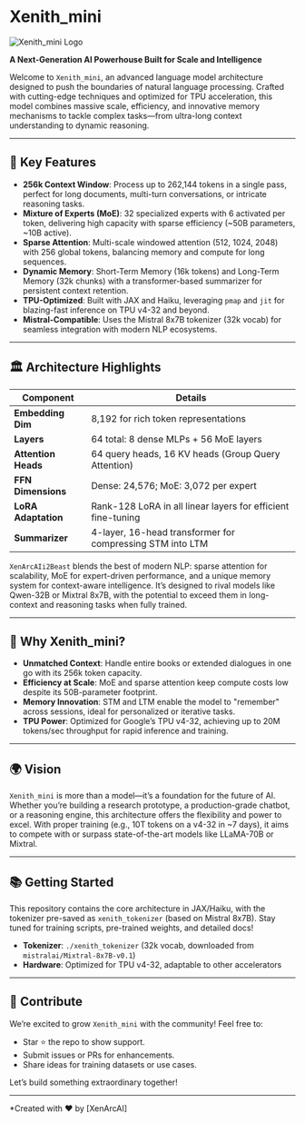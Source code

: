 # Xenith_mini

![Xenith_mini Logo](https://via.placeholder.com/150.png?text=XenArcAI) <!-- Replace with your logo if you have one -->

**A Next-Generation AI Powerhouse Built for Scale and Intelligence**

Welcome to `Xenith_mini`, an advanced language model architecture designed to push the boundaries of natural language processing. Crafted with cutting-edge techniques and optimized for TPU acceleration, this model combines massive scale, efficiency, and innovative memory mechanisms to tackle complex tasks—from ultra-long context understanding to dynamic reasoning.

---

## 🌟 Key Features

- **256k Context Window**: Process up to 262,144 tokens in a single pass, perfect for long documents, multi-turn conversations, or intricate reasoning tasks.
- **Mixture of Experts (MoE)**: 32 specialized experts with 6 activated per token, delivering high capacity with sparse efficiency (~50B parameters, ~10B active).
- **Sparse Attention**: Multi-scale windowed attention (512, 1024, 2048) with 256 global tokens, balancing memory and compute for long sequences.
- **Dynamic Memory**: Short-Term Memory (16k tokens) and Long-Term Memory (32k chunks) with a transformer-based summarizer for persistent context retention.
- **TPU-Optimized**: Built with JAX and Haiku, leveraging `pmap` and `jit` for blazing-fast inference on TPU v4-32 and beyond.
- **Mistral-Compatible**: Uses the Mistral 8x7B tokenizer (32k vocab) for seamless integration with modern NLP ecosystems.

---

## 🏛️ Architecture Highlights

| Component            | Details                                                                 |
|----------------------|-------------------------------------------------------------------------|
| **Embedding Dim**    | 8,192 for rich token representations                                   |
| **Layers**           | 64 total: 8 dense MLPs + 56 MoE layers                                 |
| **Attention Heads**  | 64 query heads, 16 KV heads (Group Query Attention)                    |
| **FFN Dimensions**   | Dense: 24,576; MoE: 3,072 per expert                                   |
| **LoRA Adaptation**  | Rank-128 LoRA in all linear layers for efficient fine-tuning           |
| **Summarizer**       | 4-layer, 16-head transformer for compressing STM into LTM              |

`XenArcAIi2Beast` blends the best of modern NLP: sparse attention for scalability, MoE for expert-driven performance, and a unique memory system for context-aware intelligence. It’s designed to rival models like Qwen-32B or Mixtral 8x7B, with the potential to exceed them in long-context and reasoning tasks when fully trained.

---

## 🚀 Why Xenith_mini?

- **Unmatched Context**: Handle entire books or extended dialogues in one go with its 256k token capacity.
- **Efficiency at Scale**: MoE and sparse attention keep compute costs low despite its 50B-parameter footprint.
- **Memory Innovation**: STM and LTM enable the model to "remember" across sessions, ideal for personalized or iterative tasks.
- **TPU Power**: Optimized for Google’s TPU v4-32, achieving up to 20M tokens/sec throughput for rapid inference and training.

---

## 🌍 Vision

`Xenith_mini` is more than a model—it’s a foundation for the future of AI. Whether you’re building a research prototype, a production-grade chatbot, or a reasoning engine, this architecture offers the flexibility and power to excel. With proper training (e.g., 10T tokens on a v4-32 in ~7 days), it aims to compete with or surpass state-of-the-art models like LLaMA-70B or Mixtral.

---

## 📚 Getting Started

This repository contains the core architecture in JAX/Haiku, with the tokenizer pre-saved as `xenith_tokenizer` (based on Mistral 8x7B). Stay tuned for training scripts, pre-trained weights, and detailed docs!

- **Tokenizer**: `./xenith_tokenizer` (32k vocab, downloaded from `mistralai/Mixtral-8x7B-v0.1`)
- **Hardware**: Optimized for TPU v4-32, adaptable to other accelerators

---

## 🤝 Contribute

We’re excited to grow `Xenith_mini` with the community! Feel free to:
- Star ⭐ the repo to show support.
- Submit issues or PRs for enhancements.
- Share ideas for training datasets or use cases.

Let’s build something extraordinary together!

---

*Created with ❤️ by [XenArcAI]
